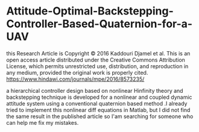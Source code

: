 # Attitude-Optimal-Backstepping-Controller-Based-Quaternion-for-a-UAV

this Research Article is Copyright © 2016 Kaddouri Djamel et al. 
This is an open access article distributed under the Creative Commons Attribution License, which permits unrestricted use, 
distribution, and reproduction in any medium, provided the original work is properly cited.
https://www.hindawi.com/journals/mpe/2016/8573235/

a hierarchical controller design based on nonlinear Hinfinity theory and backstepping technique is developed for a nonlinear and coupled 
dynamic attitude system using a conventional quaternion based method .I already tried to implement this nonlinear diff equations in Matlab,
but I did not find the same result in the published article so I'am searching for someone who can help me fix my mistakes.
